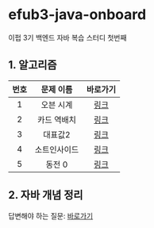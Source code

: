 # efub3-java-onboard
이펍 3기 백엔드 자바 복습 스터디 첫번째

## 1. 알고리즘
|번호|문제 이름|바로가기|
|:---:|:---:|:---:|
|1|오븐 시계|[링크](https://www.acmicpc.net/problem/2884)|
|2|카드 역배치|[링크](https://www.acmicpc.net/problem/10804)|
|3|대표값2|[링크](https://www.acmicpc.net/problem/2587)|
|4|소트인사이드|[링크](https://www.acmicpc.net/problem/1427)|
|5|동전 0|[링크](https://www.acmicpc.net/problem/11047)|

## 2. 자바 개념 정리
답변해야 하는 질문: [바로가기](https://github.com/sunnyineverywhere/efub3-java-onboard/blob/main/docs/JAVA_QUESTION.md)
